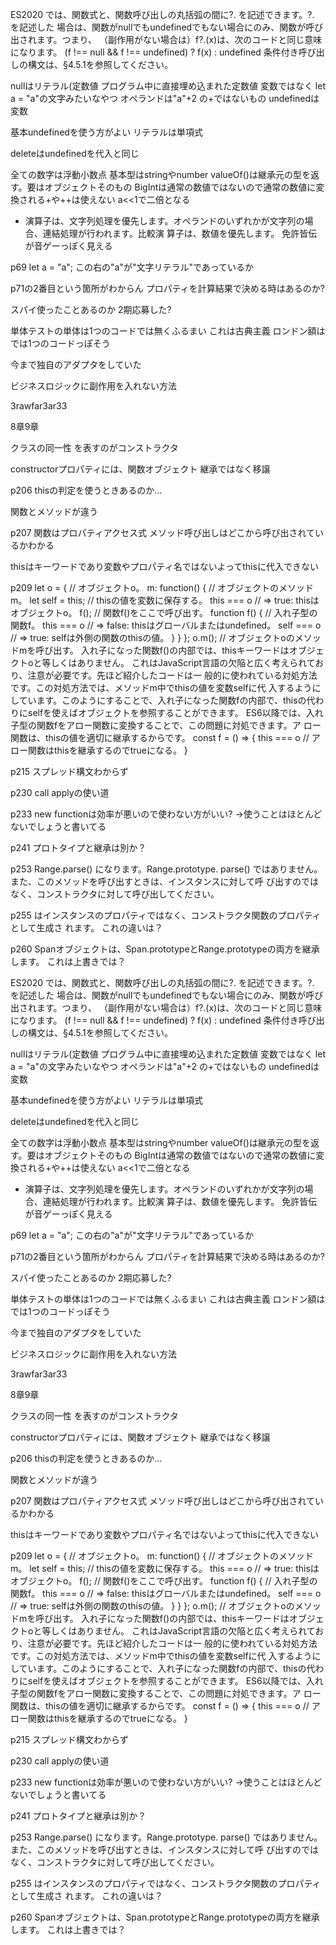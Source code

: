 ﻿ES2020 では、関数式と、関数呼び出しの丸括弧の間に?. を記述できます。?. を記述した
場合は、関数がnullでもundefinedでもない場合にのみ、関数が呼び出されます。つまり、
（副作用がない場合は）f?.(x)は、次のコードと同じ意味になります。
(f !== null && f !== undefined) ? f(x) : undefined
条件付き呼び出しの構文は、§4.5.1を参照してください。

nullはリテラル(定数値 プログラム中に直接埋め込まれた定数値 変数ではなく let a = "a"の文字みたいなやつ
オペランドは"a"+2 の+ではないもの
undefinedは変数

基本undefinedを使う方がよい
リテラルは単項式

deleteはundefinedを代入と同じ

全ての数字は浮動小数点
基本型はstringやnumber
valueOf()は継承元の型を返す。要はオブジェクトそのもの
BigIntは通常の数値ではないので通常の数値に変換される+や++は使えない
a<<1で二倍となる

+ 演算子は、文字列処理を優先します。オペランドのいずれかが文字列の場合、連結処理が行われます。比較演
  算子は、数値を優先します。
  免許皆伝が音ゲーっぽく見える

p69 let a = "a"; この右の"a"が"文字リテラル"であっているか

p71の2番目という箇所がわからん
プロパティを計算結果で決める時はあるのか?

スパイ使ったことあるのか
2期応募した?

単体テストの単体は1つのコードでは無くふるまい
これは古典主義
ロンドン額はでは1つのコードっぽそう

今まで独自のアダプタをしていた

ビジネスロジックに副作用を入れない方法

3rawfar3ar33

8章9章

クラスの同一性
を表すのがコンストラクタ

constructorプロパティには、関数オブジェクト
継承ではなく移譲

p206
thisの判定を使うときあるのか...

関数とメソッドが違う

p207 関数はプロパティアクセス式
メソッド呼び出しはどこから呼び出されているかわかる

thisはキーワードであり変数やプロパティ名ではないよってthisに代入できない

p209
let o = { // オブジェクトo。
m: function() { // オブジェクトのメソッドm。
let self = this; // thisの値を変数に保存する。
this === o // => true: thisはオブジェクトo。
f(); // 関数f()をここで呼び出す。
function f() { // 入れ子型の関数f。
this === o // => false: thisはグローバルまたはundefined。
self === o // => true: selfは外側の関数のthisの値。
}
}
};
o.m(); // オブジェクトoのメソッドmを呼び出す。
入れ子になった関数f()の内部では、thisキーワードはオブジェクトoと等しくはありません。
これはJavaScript言語の欠陥と広く考えられており、注意が必要です。先ほど紹介したコードは一
般的に使われている対処方法です。この対処方法では、メソッドm中でthisの値を変数selfに代
入するようにしています。このようにすることで、入れ子になった関数fの内部で、thisの代わ
りにselfを使えばオブジェクトを参照することができます。
ES6以降では、入れ子型の関数fをアロー関数に変換することで、この問題に対処できます。ア
ロー関数は、thisの値を適切に継承するからです。
const f = () => {
this === o // アロー関数はthisを継承するのでtrueになる。
}

p215
スプレッド構文わからず

p230
call applyの使い道

p233
new functionは効率が悪いので使わない方がいい?
→使うことはほとんどないでしょうと書いてる

p241
プロトタイプと継承は別か？

p253
Range.parse() になります。Range.prototype.
parse() ではありません。また、このメソッドを呼び出すときは、インスタンスに対して呼
び出すのではなく、コンストラクタに対して呼び出してください。

p255
はインスタンスのプロパティではなく、コンストラクタ関数のプロパティとして生成さ
れます。 これの違いは？

p260
Spanオブジェクトは、Span.prototypeとRange.prototypeの両方を継承します。
これは上書きでは？

ES2020 では、関数式と、関数呼び出しの丸括弧の間に?. を記述できます。?. を記述した
場合は、関数がnullでもundefinedでもない場合にのみ、関数が呼び出されます。つまり、
（副作用がない場合は）f?.(x)は、次のコードと同じ意味になります。
(f !== null && f !== undefined) ? f(x) : undefined
条件付き呼び出しの構文は、§4.5.1を参照してください。

nullはリテラル(定数値 プログラム中に直接埋め込まれた定数値 変数ではなく let a = "a"の文字みたいなやつ
オペランドは"a"+2 の+ではないもの
undefinedは変数

基本undefinedを使う方がよい
リテラルは単項式

deleteはundefinedを代入と同じ

全ての数字は浮動小数点
基本型はstringやnumber
valueOf()は継承元の型を返す。要はオブジェクトそのもの
BigIntは通常の数値ではないので通常の数値に変換される+や++は使えない
a<<1で二倍となる

+ 演算子は、文字列処理を優先します。オペランドのいずれかが文字列の場合、連結処理が行われます。比較演
  算子は、数値を優先します。
  免許皆伝が音ゲーっぽく見える

p69 let a = "a"; この右の"a"が"文字リテラル"であっているか

p71の2番目という箇所がわからん
プロパティを計算結果で決める時はあるのか?

スパイ使ったことあるのか
2期応募した?

単体テストの単体は1つのコードでは無くふるまい
これは古典主義
ロンドン額はでは1つのコードっぽそう

今まで独自のアダプタをしていた

ビジネスロジックに副作用を入れない方法

3rawfar3ar33

8章9章

クラスの同一性
を表すのがコンストラクタ

constructorプロパティには、関数オブジェクト
継承ではなく移譲

p206
thisの判定を使うときあるのか...

関数とメソッドが違う

p207 関数はプロパティアクセス式
メソッド呼び出しはどこから呼び出されているかわかる

thisはキーワードであり変数やプロパティ名ではないよってthisに代入できない

p209
let o = { // オブジェクトo。
m: function() { // オブジェクトのメソッドm。
let self = this; // thisの値を変数に保存する。
this === o // => true: thisはオブジェクトo。
f(); // 関数f()をここで呼び出す。
function f() { // 入れ子型の関数f。
this === o // => false: thisはグローバルまたはundefined。
self === o // => true: selfは外側の関数のthisの値。
}
}
};
o.m(); // オブジェクトoのメソッドmを呼び出す。
入れ子になった関数f()の内部では、thisキーワードはオブジェクトoと等しくはありません。
これはJavaScript言語の欠陥と広く考えられており、注意が必要です。先ほど紹介したコードは一
般的に使われている対処方法です。この対処方法では、メソッドm中でthisの値を変数selfに代
入するようにしています。このようにすることで、入れ子になった関数fの内部で、thisの代わ
りにselfを使えばオブジェクトを参照することができます。
ES6以降では、入れ子型の関数fをアロー関数に変換することで、この問題に対処できます。ア
ロー関数は、thisの値を適切に継承するからです。
const f = () => {
this === o // アロー関数はthisを継承するのでtrueになる。
}

p215
スプレッド構文わからず

p230
call applyの使い道

p233
new functionは効率が悪いので使わない方がいい?
→使うことはほとんどないでしょうと書いてる

p241
プロトタイプと継承は別か？

p253
Range.parse() になります。Range.prototype.
parse() ではありません。また、このメソッドを呼び出すときは、インスタンスに対して呼
び出すのではなく、コンストラクタに対して呼び出してください。

p255
はインスタンスのプロパティではなく、コンストラクタ関数のプロパティとして生成さ
れます。 これの違いは？

p260
Spanオブジェクトは、Span.prototypeとRange.prototypeの両方を継承します。
これは上書きでは？

